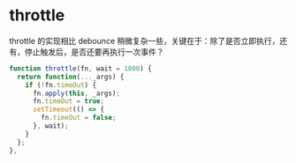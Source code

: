 # throttle

throttle 的实现相比 debounce 稍微复杂一些，关键在于：除了是否立即执行，还有，停止触发后，是否还要再执行一次事件？

```js
function throttle(fn, wait = 1000) {
  return function(..._args) {
    if (!fn.timeOut) {
      fn.apply(this, _args);
      fn.timeOut = true;
      setTimeout(() => {
        fn.timeOut = false;
      }, wait);
    }
  };
},
```
